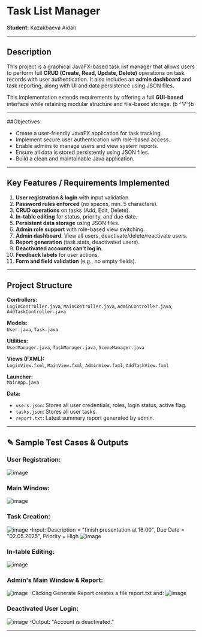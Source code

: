 # Task List Manager

**Student:** Kazakbaeva Aidai\

---

## Description

This project is a graphical JavaFX-based task list manager that allows users to perform full **CRUD (Create, Read, Update, Delete)** operations on task records with user authentication. It also includes an **admin dashboard** and task reporting, along with UI and data persistence using JSON files.

This implementation extends requirements by offering a full **GUI-based** interface while retaining modular structure and file-based storage. (b ᵔ▽ᵔ)b

---

##Objectives

- Create a user-friendly JavaFX application for task tracking.
- Implement secure user authentication with role-based access.
- Enable admins to manage users and view system reports.
- Ensure all data is stored persistently using JSON files.
- Build a clean and maintainable Java application.

---

## Key Features / Requirements Implemented

1. **User registration & login** with input validation.
2. **Password rules enforced** (no spaces, min. 5 characters).
3. **CRUD operations** on tasks (Add, Edit, Delete).
4. **In-table editing** for status, priority, and due date.
5. **Persistent data storage** using JSON files.
6. **Admin role support** with role-based view switching.
7. **Admin dashboard**: View all users, deactivate/delete/reactivate users.
8. **Report generation** (task stats, deactivated users).
9. **Deactivated accounts can't log in**.
10. **Feedback labels** for user actions.
11. **Form and field validation** (e.g., no empty fields).

---

## Project Structure

**Controllers:**\
`LoginController.java`, `MainController.java`, `AdminController.java`, `AddTaskController.java`

**Models:**\
`User.java`, `Task.java`

**Utilities:**\
`UserManager.java`, `TaskManager.java`, `SceneManager.java`

**Views (FXML):**\
`LoginView.fxml`, `MainView.fxml`, `AdminView.fxml`, `AddTaskView.fxml`

**Launcher:**\
`MainApp.java`

**Data:**

- `users.json`: Stores all user credentials, roles, login status, active flag.
- `tasks.json`: Stores all user tasks.
- `report.txt`: Latest summary report generated by admin.

---

## ✎ Sample Test Cases & Outputs

### User Registration:
![image](https://github.com/user-attachments/assets/0ef23b24-5d81-4c76-a337-cc260ad20f1d)

### Main Window:
![image](https://github.com/user-attachments/assets/fd90be48-462f-4f67-9a4f-ad5213afc05e)

### Task Creation:

![image](https://github.com/user-attachments/assets/6ce7e13e-4ea0-404b-8c35-bb131a8debd4)
-Input: Description = "finish presentation at 16:00", Due Date = "02.05.2025", Priority = High
![image](https://github.com/user-attachments/assets/5bdfb0ce-0e3f-42b5-815c-f78d3248e6de)

### In-table Editing:
![image](https://github.com/user-attachments/assets/fa23fb69-91c2-4f31-8562-abc2def25478)

### Admin's Main Window & Report:
![image](https://github.com/user-attachments/assets/19d28991-9b42-48ab-a9ba-21ab3aadfb05)
-Clicking Generate Report creates a file report.txt and:
![image](https://github.com/user-attachments/assets/b769aa9a-9612-4e2d-ba77-b4893cd97eac)

### Deactivated User Login:
![image](https://github.com/user-attachments/assets/cf352ca9-9db8-443c-93d0-864d03f218cc)
-Output: "Account is deactivated."

---
